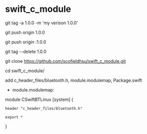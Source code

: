 # swift_c_module

git tag -a 1.0.0 -m 'my verison 1.0.0'

git push origin 1.0.0


git push origin :1.0.0

git tag --delete 1.0.0




git clone https://github.com/scofieldhsu/swift_c_module.git

cd swift_c_module/

add c_header_files/bluetooth.h, module.modulemap, Package.swift

+ module.modulemap:

module CSwiftBTLinux [system] {

    header "c_header_files/bluetooth.h"

    export *

}


